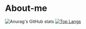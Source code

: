 # About-me


![Anurag's GitHub stats](https://github-readme-stats.vercel.app/api?username=cesarmarvar&show_icons=true&theme=tokyonight)
[![Top Langs](https://github-readme-stats.vercel.app/api/top-langs/?username=cesarmarvar)](https://github.com/cesarmarvar/github-readme-stats)
